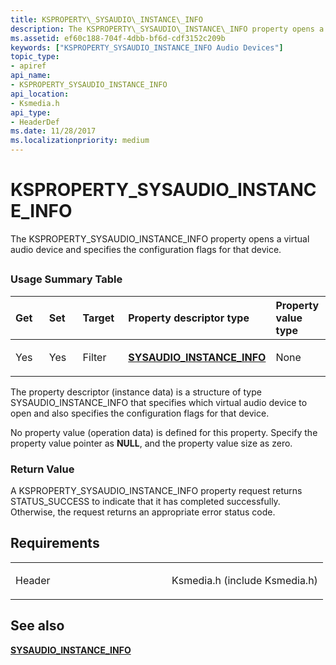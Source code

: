 ```yaml
---
title: KSPROPERTY\_SYSAUDIO\_INSTANCE\_INFO
description: The KSPROPERTY\_SYSAUDIO\_INSTANCE\_INFO property opens a virtual audio device and specifies the configuration flags for that device.
ms.assetid: ef60c188-704f-4dbb-bf6d-cdf3152c209b
keywords: ["KSPROPERTY_SYSAUDIO_INSTANCE_INFO Audio Devices"]
topic_type:
- apiref
api_name:
- KSPROPERTY_SYSAUDIO_INSTANCE_INFO
api_location:
- Ksmedia.h
api_type:
- HeaderDef
ms.date: 11/28/2017
ms.localizationpriority: medium
---
```


# KSPROPERTY\_SYSAUDIO\_INSTANCE\_INFO


The KSPROPERTY\_SYSAUDIO\_INSTANCE\_INFO property opens a virtual audio device and specifies the configuration flags for that device.

## <span id="ddk_ksproperty_sysaudio_instance_info_ks"></span><span id="DDK_KSPROPERTY_SYSAUDIO_INSTANCE_INFO_KS"></span>


### <span id="Usage_Summary_Table"></span><span id="usage_summary_table"></span><span id="USAGE_SUMMARY_TABLE"></span>Usage Summary Table

<table>
<colgroup>
<col width="20%" />
<col width="20%" />
<col width="20%" />
<col width="20%" />
<col width="20%" />
</colgroup>
<thead>
<tr class="header">
<th align="left">Get</th>
<th align="left">Set</th>
<th align="left">Target</th>
<th align="left">Property descriptor type</th>
<th align="left">Property value type</th>
</tr>
</thead>
<tbody>
<tr class="odd">
<td align="left"><p>Yes</p></td>
<td align="left"><p>Yes</p></td>
<td align="left"><p>Filter</p></td>
<td align="left"><p><a href="https://docs.microsoft.com/windows-hardware/drivers/ddi/ksmedia/ns-ksmedia-sysaudio_instance_info" data-raw-source="[&lt;strong&gt;SYSAUDIO_INSTANCE_INFO&lt;/strong&gt;](/windows-hardware/drivers/ddi/ksmedia/ns-ksmedia-sysaudio_instance_info)"><strong>SYSAUDIO_INSTANCE_INFO</strong></a></p></td>
<td align="left"><p>None</p></td>
</tr>
</tbody>
</table>

 

The property descriptor (instance data) is a structure of type SYSAUDIO\_INSTANCE\_INFO that specifies which virtual audio device to open and also specifies the configuration flags for that device.

No property value (operation data) is defined for this property. Specify the property value pointer as **NULL**, and the property value size as zero.

### <span id="Return_Value"></span><span id="return_value"></span><span id="RETURN_VALUE"></span>Return Value

A KSPROPERTY\_SYSAUDIO\_INSTANCE\_INFO property request returns STATUS\_SUCCESS to indicate that it has completed successfully. Otherwise, the request returns an appropriate error status code.

Requirements
------------

<table>
<colgroup>
<col width="50%" />
<col width="50%" />
</colgroup>
<tbody>
<tr class="odd">
<td align="left"><p>Header</p></td>
<td align="left">Ksmedia.h (include Ksmedia.h)</td>
</tr>
</tbody>
</table>

## <span id="see_also"></span>See also


[**SYSAUDIO\_INSTANCE\_INFO**](/windows-hardware/drivers/ddi/ksmedia/ns-ksmedia-sysaudio_instance_info)

 

